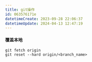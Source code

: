 ```yaml
---
title: git操作
id: 063576171e
datetimeCreate: 2023-09-28 22:06:37
datetimeUpdate: 2024-04-13 12:47:19
---
```

#### 覆盖本地

```git
git fetch origin 
git reset --hard origin/<branch_name>
```